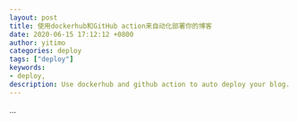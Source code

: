 ```yaml
---
layout: post
title: 使用dockerhub和GitHub action来自动化部署你的博客
date: 2020-06-15 17:12:12 +0800
author: yitimo
categories: deploy
tags: ["deploy"]
keywords:
- deploy,
description: Use dockerhub and github action to auto deploy your blog.
---
```


...
